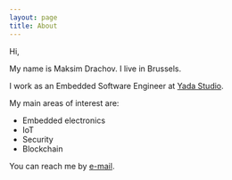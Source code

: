 ```yaml
---
layout: page
title: About
---
```


Hi,

My name is Maksim Drachov. I live in Brussels.

I work as an Embedded Software Engineer at [Yada Studio](https://www.yada.brussels/).

My main areas of interest are:
- Embedded electronics
- IoT
- Security
- Blockchain

You can reach me by [e-mail](mailto:maksim.drachov@outlook.com).